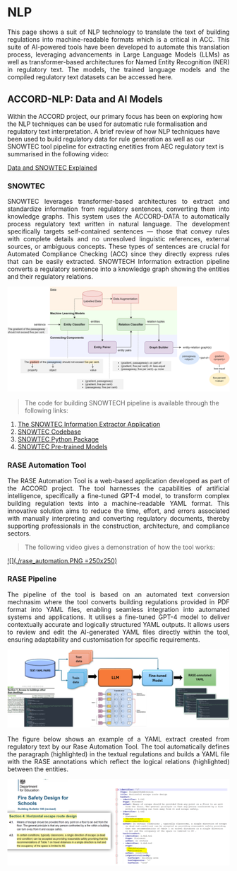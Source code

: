 # NLP

<p style='text-align: justify;'> This page shows a suit of NLP technology to translate the text of building regulations into machine-readable formats which is a critical in ACC. This suite of AI-powered tools have been developed to automate this translation process, leveraging advancements in Large Language Models (LLMs) as well as transformer-based architectures for Named Entity Recognition (NER) in regulatory text. The models, the trained language models and the compiled regulatory text datasets can be accessed here.</p>

## ACCORD-NLP: Data and AI Models

Within the ACCORD project, our primary focus has been on  exploring how the NLP techniques can be used for automatic rule formalisation and regulatory text interpretation. A brief review of how NLP techniques have been used to build regulatory data for rule generation as well as our SNOWTEC tool pipeline for extracting enetities from AEC regulatory text is summarised in the following video:

[Data and SNOWTEC Explained](https://tinyurl.com/2s3c24jd)

### SNOWTEC

<p style='text-align: justify;'> SNOWTEC leverages transformer-based architectures to extract and standardize information from regulatory sentences, converting them into knowledge graphs. This system uses the ACCORD-DATA to automatically process regulatory text written in natural language. The development specifically targets self-contained sentences — those that convey rules with complete details and no unresolved linguistic references, external sources, or ambiguous concepts. These types of sentences are crucial for Automated Compliance Checking (ACC) since they directly express rules that can be easily extracted.
SNOWTECH Information extraction pipeline converts a regulatory sentence into a knowledge graph showing the entities and their regulatory relations. </p>

![](./Snowtec.png)
 
> The code for building SNOWTECH pipeline is available through the following links:

1.	[The SNOWTEC Information Extractor Application](https://huggingface.co/spaces/ACCORD-NLP/information-extractor) 
2.	[SNOWTEC Codebase](https://github.com/Accord-Project/accord-nlp)
3.	[SNOWTEC Python Package](https://pypi.org/project/accord-nlp/)
4.	[SNOWTEC Pre-trained Models](https://huggingface.co/ACCORD-NLP)


### RASE Automation Tool

<p style='text-align: justify;'> The RASE Automation Tool is a web-based application developed as part of the ACCORD project. The tool harnesses the capabilities of artificial intelligence, specifically a fine-tuned GPT-4 model, to transform complex building regulation texts into a machine-readable YAML format. This innovative solution aims to reduce the time, effort, and errors associated with manually interpreting and converting regulatory documents, thereby supporting professionals in the construction, architecture, and compliance sectors. </p>

> The following video gives a demonstration of how the tool works:



[![](./rase_automation.PNG =250x250)](./RASE_Automation_Tool.mp4)


### RASE Pipeline

<p style='text-align: justify;'>  The pipeline of the tool is based on an automated text conversion mechnasim where the tool converts building regulations provided in PDF format into YAML files, enabling seamless integration into automated systems and applications.
It utilises a fine-tuned GPT-4 model to deliver contextually accurate and logically structured YAML outputs. It allows users to review and edit the AI-generated YAML files directly within the tool, ensuring adaptability and customisation for specific requirements.  </p>

![](./RasePipline.png)

<p style='text-align: justify;'>The figure below shows an example of a YAML extract created from regulatory text by our Rase Automation Tool. The tool automatically defines the paragraph (highlighted) in the textual regulations and builds a YAML file with the RASE annotations which reflect the logical relations (highlighted) between the entities. </p>

![](./text-to-yaml.png)

